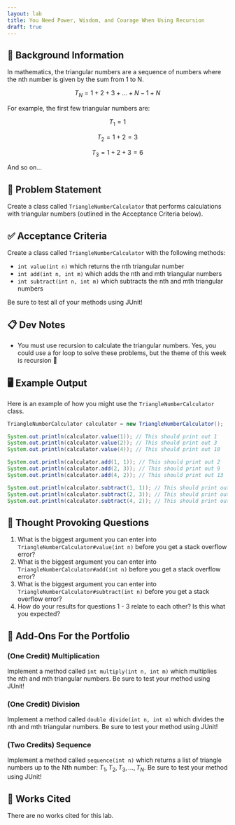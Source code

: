 ```yaml
---
layout: lab
title: You Need Power, Wisdom, and Courage When Using Recursion
draft: true
---
```


## 🔖 Background Information

In mathematics, the triangular numbers are a sequence of numbers where the nth number is given by the sum from 1 to N.

$$
T_N = 1 + 2 + 3 + ... + N-1 + N
$$

For example, the first few triangular numbers are:

$$
T_1 = 1
$$

$$
T_2 = 1 + 2 = 3
$$

$$
T_3 = 1 + 2 + 3 = 6
$$

And so on...

## 🎯 Problem Statement

Create a class called `TriangleNumberCalculator` that performs calculations with triangular numbers (outlined in the Acceptance Criteria below).

## ✅ Acceptance Criteria

Create a class called `TriangleNumberCalculator` with the following methods:

* `int value(int n)` which returns the nth triangular number
* `int add(int n, int m)` which adds the nth and mth triangular numbers
* `int subtract(int n, int m)` which subtracts the nth and mth triangular numbers

Be sure to test all of your methods using JUnit!

## 📋 Dev Notes

* You must use recursion to calculate the triangular numbers. Yes, you could use a for loop to solve these problems, but the theme of this week is recursion 🙂

## 🖥️ Example Output

Here is an example of how you might use the `TriangleNumberCalculator` class.

```java
TriangleNumberCalculator calculator = new TriangleNumberCalculator();

System.out.println(calculator.value(1)); // This should print out 1
System.out.println(calculator.value(2)); // This should print out 3
System.out.println(calculator.value(4)); // This should print out 10

System.out.println(calculator.add(1, 1)); // This should print out 2
System.out.println(calculator.add(2, 3)); // This should print out 9
System.out.println(calculator.add(4, 2)); // This should print out 13

System.out.println(calculator.subtract(1, 1)); // This should print out 0
System.out.println(calculator.subtract(2, 3)); // This should print out -3
System.out.println(calculator.subtract(4, 2)); // This should print out 7
```

## 📝 Thought Provoking Questions

1. What is the biggest argument you can enter into `TriangleNumberCalculator#value(int n)` before you get a stack overflow error?
2. What is the biggest argument you can enter into `TriangleNumberCalculator#add(int n)` before you get a stack overflow error?
3. What is the biggest argument you can enter into `TriangleNumberCalculator#subtract(int n)` before you get a stack overflow error?
4. How do your results for questions 1 - 3 relate to each other? Is this what you expected?

## 💼 Add-Ons For the Portfolio

### (One Credit) Multiplication

Implement a method called `int multiply(int n, int m)` which multiplies the nth and mth triangular numbers. Be sure to test your method using JUnit!

### (One Credit) Division

Implement a method called `double divide(int n, int m)` which divides the nth and mth triangular numbers. Be sure to test your method using JUnit!

### (Two Credits) Sequence

Implement a method called `sequence(int n)` which returns a list of triangle numbers up to the Nth number: $T_1, T_2, T_3, ..., T_N$. Be sure to test your method using JUnit!

## 📘 Works Cited

There are no works cited for this lab.
